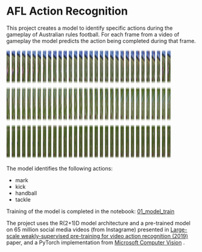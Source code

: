 # AFL Action Recognition

This project creates a model to identify specific actions during the gameplay of Australian rules football. For each frame from a video of gameplay the model predicts the action being completed during that frame.

<img src="afl_frames.png" width="432" height="288" />

The model identifies the following actions:
* mark
* kick
* handball
* tackle

Training of the model is completed in the notebook: [01_model_train](01_model_train.ipynb)

The project uses the R(2+1)D model architecture and a pre-trained model on 65 million social media videos (from Instagrame) presented in [Large-scale weakly-supervised pre-training for video action recognition (2019)](https://arxiv.org/abs/1905.00561) paper, and a PyTorch implementation from [Microsoft Computer Vision](https://github.com/microsoft/computervision-recipes/tree/master/contrib/action_recognition/r2p1d) .